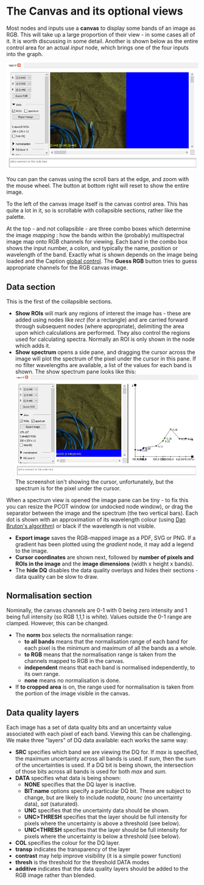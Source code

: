# The Canvas and its optional views

Most nodes and inputs use a **canvas** to display some bands of an image as RGB.
This will take up a large proportion of their view - in some cases
all of it. It is worth discussing
in some detail. Another is shown below as the entire control area
for an actual *input* node, which brings one of the four inputs into
the graph.

![!An open *input 0* node|inputnode](inputnode.png)


You can pan the canvas using the scroll bars at the edge, and zoom with
the mouse wheel. The button at bottom right will reset to show the entire
image.

To the left of the canvas image itself is the canvas control area. This has quite a lot
in it, so is scrollable with collapsible sections, rather like the palette.

At the top - and not collapsible - are three combo boxes which determine
the image *mapping* : how the bands within the (probably) multispectral image
map onto RGB channels for viewing. Each band in the combo box shows the input
number, a colon, and typically the name, position or wavelength of the band.
Exactly what is shown depends on the image being loaded and the Caption
[global control](../userguide/globalcontrols.md).
The **Guess RGB** button tries to guess appropriate channels for the RGB canvas image.

## Data section
This is the first of the collapsible sections.

* **Show ROIs** will mark any regions of interest the image has - these
are added using nodes like *rect* (for a rectangle) and are carried forward
through subsequent nodes (where appropriate), delimiting the area upon
which calculations are performed. They also control the regions used
for calculating spectra. Normally an ROI is only shown in the node which adds
it.
* **Show spectrum** opens a side pane, and dragging the cursor across the
image will plot the spectrum of the pixel under the cursor in this pane. If
no filter wavelengths are available, a list of the values for each band is shown.
The show spectrum pane looks like this:
![!The "show spectrum" pane on an input node's canvas|canvasspec](canvasspec.png)
The screenshot isn't showing the cursor, unfortunately, but the spectrum is for
the pixel under the cursor.

When a spectrum view is opened the image pane can be tiny - to fix this you
can resize the PCOT window (or undocked node window), or drag the separator
between the image and the spectrum (the two vertical bars). Each dot is shown
with an approximation of its wavelength colour (using [Dan Bruton's
algorithm](http://www.physics.sfasu.edu/astro/color/spectra.html)) or black if
the wavelength is not visible.


* **Export image** saves the RGB-mapped image as a PDF, SVG or PNG. If a gradient has been
plotted using the *gradient* node, it may add a legend to the image.
* **Cursor coordinates** are shown next, followed by **number of pixels and ROIs in the image** and
the **image dimensions** (width x height x bands).
* The **hide DQ** disables the data quality overlays and hides their sections - data quality can
be slow to draw.

## Normalisation section
Nominally, the canvas channels are 0-1 with 0 being zero intensity and 1 being full intensity
(so RGB 1,1,1 is white). Values outside the 0-1 range are clamped. However, this can be changed.

* The **norm** box selects the normalisation range:
    * **to all bands** means that the normalisation range of each band for each pixel is
    the minimum and maximum of all the bands as a whole.
    * **to RGB** means that the normalisation range is taken from the channels mapped to RGB in the canvas.
    * **independent** means that each band is normalised independently, to its own range.
    * **none** means no normalisation is done.
* If **to cropped area** is on, the range used for normalisation is taken from the portion of the image
visible in the canvas.


## Data quality layers
Each image has a set of data quality bits and an uncertainty value associated with each pixel
of each band. Viewing this can be challenging. We make three "layers" of DQ data available: each
works the same way:

* **SRC** specifies which band we are viewing the DQ for. If *max* is
specified, the maximum uncertainty across all bands is used. If *sum*, then
the sum of the uncertainties is used. If a DQ bit is being shown, the
intersection of those bits across all bands is used for both *max* and *sum*.
* **DATA** specifies what data is being shown:
    * **NONE** specifies that the DQ layer is inactive.
    * **BIT:name** options specify a particular DQ bit. These are subject to change, but are
    likely to include *nodata*, *nounc* (no uncertainty data), *sat* (saturated). 
    * **UNC** specifies that the uncertainty data should be shown.
    * **UNC>THRESH** specifies that the layer should be full intensity for pixels where the 
    uncertainty is above a threshold (see below).
    * **UNC<THRESH** specifies that the layer should be full intensity for pixels where the 
    uncertainty is below a threshold (see below).
* **COL** specifies the colour for the DQ layer.
* **transp** indicates the transparency of the layer
* **contrast** may help improve visibility (it is a simple power function)
* **thresh** is the threshold for the threshold DATA modes
* **additive** indicates that the data quality layers should be added to the RGB image rather than blended.

